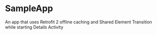 # SampleApp
An app that uses Retrofit 2 offline caching and Shared Element Transition while starting Details Activity 
